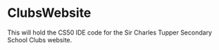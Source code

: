 # ClubsWebsite
This will hold the CS50 IDE code for the Sir Charles Tupper Secondary School Clubs website.
